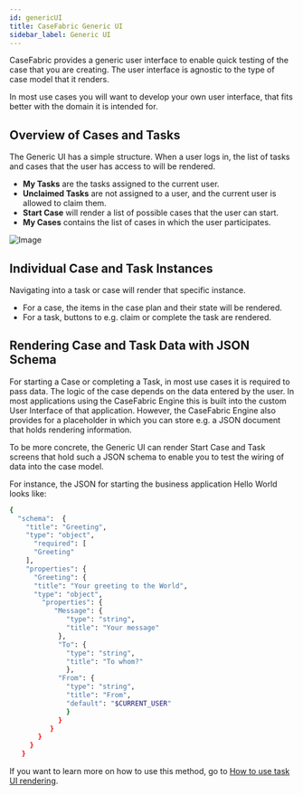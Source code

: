 ```yaml
---
id: genericUI
title: CaseFabric Generic UI
sidebar_label: Generic UI
---
```


CaseFabric provides a generic user interface to enable quick testing of the case that you are creating.
The user interface is agnostic to the type of case model that it renders.

In most use cases you will want to develop your own user interface, that fits better with the domain it is intended for.

## Overview of Cases and Tasks
The Generic UI has a simple structure. When a user logs in, the list of tasks and cases that the user has access to will be rendered.
- **My Tasks** are the tasks assigned to the current user.
- **Unclaimed Tasks** are not assigned to a user, and the current user is allowed to claim them.
- **Start Case** will render a list of possible cases that the user can start.
- **My Cases** contains the list of cases in which the user participates.

![Image](assets/ui/myTasks.png)

## Individual Case and Task Instances
Navigating into a task or case will render that specific instance.
 - For a case, the items in the case plan and their state will be rendered.
 - For a task, buttons to e.g. claim or complete the task are rendered.

## Rendering Case and Task Data with JSON Schema
For starting a Case or completing a Task, in most use cases it is required to pass data. The logic of the case depends on the data entered by the user. In most applications using the CaseFabric Engine this is built into the custom User Interface of that application. However, the CaseFabric Engine also provides for a placeholder in which you can store e.g. a JSON document that holds rendering information.

To be more concrete, the Generic UI can render Start Case and Task screens that hold such a JSON schema to enable you to test the wiring of data into the case model.

For instance, the JSON for starting the business application Hello World looks like:

```sh
{
  "schema":  {
    "title": "Greeting",
    "type": "object",
      "required": [
      "Greeting"
    ],
    "properties": {
      "Greeting": {
      "title": "Your greeting to the World",
      "type": "object",
        "properties": {
           "Message": {
              "type": "string",
              "title": "Your message"
            },
            "To": { 
              "type": "string",
              "title": "To whom?"
              },
            "From": {
              "type": "string",
              "title": "From",
              "default": "$CURRENT_USER"
              }
            }
          }
       }
     }
   }
```
If you want to learn more on how to use this method, go to [How to use task UI rendering](genericUIHTM).
